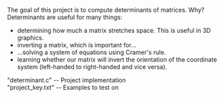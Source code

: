 The goal of this project is to compute determinants of matrices.
Why? Determinants are useful for many things:
* determining how much a matrix stretches space. This is useful in 3D graphics.
* inverting a matrix, which is important for... 
* ...solving a system of equations using Cramer's rule. 
* learning whether our matrix will invert the orientation of the coordinate system (left-handed to right-handed and vice versa).


"determinant.c" -- Project implementation<br />
"project_key.txt" -- Examples to test on
